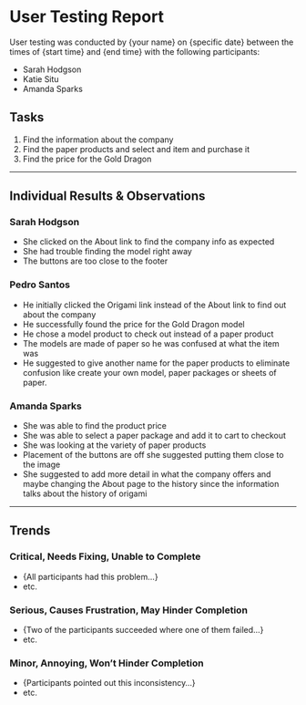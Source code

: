 # User Testing Report

User testing was conducted by {your name} on {specific date} between the times of {start time} and {end time} with the following participants:

- Sarah Hodgson
- Katie Situ
- Amanda Sparks

## Tasks

1. Find the information about the company
2. Find the paper products and select and item and purchase it
3. Find the price for the Gold Dragon

---

## Individual Results & Observations

### Sarah Hodgson

- She clicked on the About link to find the company info as expected
- She had trouble finding the model right away
- The buttons are too close to the footer

### Pedro Santos

- He initially clicked the Origami link instead of the About link to find out about the company
- He successfully found the price for the Gold Dragon model
- He chose a model product to check out instead of a paper product
- The models are made of paper so he was confused at what the item was
- He suggested to give another name for the paper products to eliminate confusion like create your own model, paper packages or sheets of paper.

### Amanda Sparks

- She was able to find the product price
- She was able to select a paper package and add it to cart to checkout
- She was looking at the variety of paper products
- Placement of the buttons are off she suggested putting them close to the image
- She suggested to add more detail in what the company offers and maybe changing the About page to the history since the information talks about the history of origami

---

## Trends

### Critical, Needs Fixing, Unable to Complete

- {All participants had this problem…}
- etc.

### Serious, Causes Frustration, May Hinder Completion

- {Two of the participants succeeded where one of them failed…}
- etc.

### Minor, Annoying, Won’t Hinder Completion

- {Participants pointed out this inconsistency…}
- etc.
